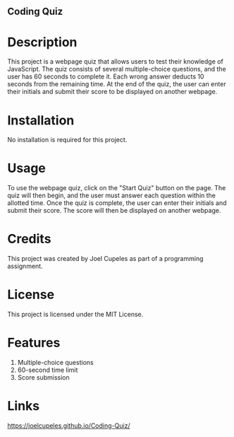 ## Coding Quiz

# Description
This project is a webpage quiz that allows users to test their knowledge of JavaScript. The quiz consists of several multiple-choice questions, and the user has 60 seconds to complete it. Each wrong answer deducts 10 seconds from the remaining time. At the end of the quiz, the user can enter their initials and submit their score to be displayed on another webpage.

# Installation
No installation is required for this project.

# Usage
To use the webpage quiz, click on the "Start Quiz" button on the page. The quiz will then begin, and the user must answer each question within the allotted time. Once the quiz is complete, the user can enter their initials and submit their score. The score will then be displayed on another webpage.

# Credits
This project was created by Joel Cupeles as part of a programming assignment.

# License
This project is licensed under the MIT License.

# Features
1. Multiple-choice questions
2. 60-second time limit
3. Score submission

# Links
https://joelcupeles.github.io/Coding-Quiz/

![]()

